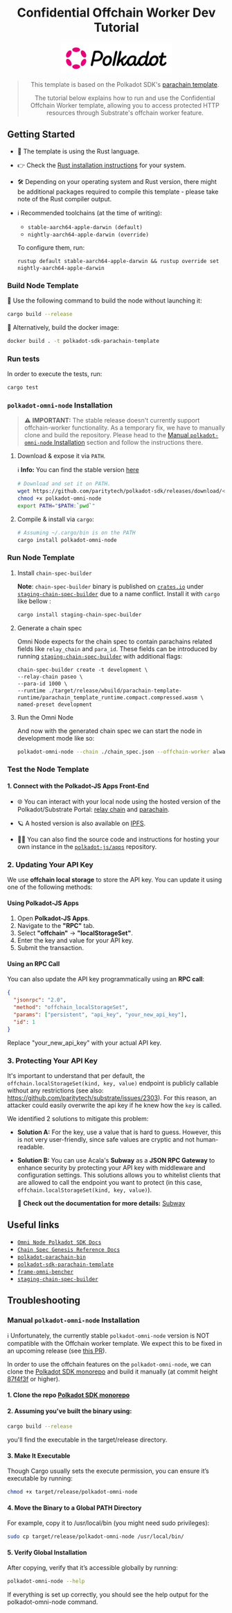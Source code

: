 <div align="center">

# Confidential Offchain Worker Dev Tutorial

<img height="70px" alt="Polkadot SDK Logo" src="https://github.com/paritytech/polkadot-sdk/raw/master/docs/images/Polkadot_Logo_Horizontal_Pink_Black.png#gh-light-mode-only"/>

> This template is based on the Polkadot SDK's [parachain template](https://github.com/paritytech/polkadot-sdk/tree/master/templates/parachain).
> 
> The tutorial below explains how to run and use the Confidential Offchain Worker template, allowing you to access protected HTTP resources through Substrate's offchain worker feature.

</div>

## Getting Started

- 🦀 The template is using the Rust language.

- 👉 Check the
  [Rust installation instructions](https://www.rust-lang.org/tools/install) for your system.

- 🛠️ Depending on your operating system and Rust version, there might be additional
  packages required to compile this template - please take note of the Rust compiler output.

- ℹ️ Recommended toolchains (at the time of writing):
  - `stable-aarch64-apple-darwin (default)`
  - `nightly-aarch64-apple-darwin (override)`

  To configure them, run:
  ```
  rustup default stable-aarch64-apple-darwin && rustup override set nightly-aarch64-apple-darwin
  ```

### Build Node Template

🔨 Use the following command to build the node without launching it:

```sh
cargo build --release
```

🐳 Alternatively, build the docker image:

```sh
docker build . -t polkadot-sdk-parachain-template
```

### Run tests

In order to execute the tests, run:

```sh
cargo test
```

### `polkadot-omni-node` Installation

> ⚠️ **IMPORTANT:** The stable release doesn't currently support offchain-worker functionality. As a temporary fix, we have to manually clone and build the repository. Please head to the [Manual `polkadot-omni-node` Installation](#manual-polkadot-omni-node-installation) section and follow the instructions there.

1. Download & expose it via `PATH`.

    ℹ️ **Info:** You can find the stable version [here](https://github.com/paritytech/polkadot-sdk/releases)
  
    ```bash
    # Download and set it on PATH.
    wget https://github.com/paritytech/polkadot-sdk/releases/download/<stable_release_tag>/polkadot-omni-node
    chmod +x polkadot-omni-node
    export PATH="$PATH:`pwd`"
    ```

2. Compile & install via `cargo`:

    ```bash
    # Assuming ~/.cargo/bin is on the PATH
    cargo install polkadot-omni-node
    ```

### Run Node Template

1. Install `chain-spec-builder`

    **Note**: `chain-spec-builder` binary is published on [`crates.io`](https://crates.io) under
    [`staging-chain-spec-builder`](https://crates.io/crates/staging-chain-spec-builder) due to a name conflict.
    Install it with `cargo` like bellow :
    
    ```bash
    cargo install staging-chain-spec-builder
    ```

2. Generate a chain spec

    Omni Node expects for the chain spec to contain parachains related fields like `relay_chain` and `para_id`.
    These fields can be introduced by running [`staging-chain-spec-builder`](https://crates.io/crates/staging-chain-spec-builder)
    with additional flags:
    
    ```
    chain-spec-builder create -t development \
    --relay-chain paseo \
    --para-id 1000 \
    --runtime ./target/release/wbuild/parachain-template-runtime/parachain_template_runtime.compact.compressed.wasm \
    named-preset development
    ```

3. Run the Omni Node

    And now with the generated chain spec we can start the node in development mode like so:
    
    ```bash
    polkadot-omni-node --chain ./chain_spec.json --offchain-worker always --dev
    ```

### Test the Node Template


#### 1. Connect with the Polkadot-JS Apps Front-End

- 🌐 You can interact with your local node using the
  hosted version of the Polkadot/Substrate Portal:
  [relay chain](https://polkadot.js.org/apps/#/explorer?rpc=ws://localhost:9944)
  and [parachain](https://polkadot.js.org/apps/#/explorer?rpc=ws://localhost:9988).

- 🪐 A hosted version is also
  available on [IPFS](https://dotapps.io/).

- 🧑‍🔧 You can also find the source code and instructions for hosting your own instance in the
  [`polkadot-js/apps`](https://github.com/polkadot-js/apps) repository.

### 2. Updating Your API Key

We use **offchain local storage** to store the API key. You can update it using one of the following methods:

#### Using Polkadot-JS Apps
1. Open **Polkadot-JS Apps**.
2. Navigate to the **"RPC"** tab.
3. Select **"offchain"** → **"localStorageSet"**.
4. Enter the key and value for your API key.
5. Submit the transaction.

#### Using an RPC Call
You can also update the API key programmatically using an **RPC call**:

```json
{
  "jsonrpc": "2.0",
  "method": "offchain_localStorageSet",
  "params": ["persistent", "api_key", "your_new_api_key"],
  "id": 1
}
```
Replace "your_new_api_key" with your actual API key.

### 3. Protecting Your API Key

It's important to understand that per default, the `offchain.localStorageSet(kind, key, value)` endpoint is publicly callable without any restrictions (see also: https://github.com/paritytech/substrate/issues/2303). For this reason, an attacker could easily overwrite the api key if he knew how the `key` is called.

We identified 2 solutions to mitigate this problem:

- **Solution A:** For the key, use a value that is hard to guess. However, this is not very user-friendly, since safe values are cryptic and not human-readable.
- **Solution B:** You can use Acala's **Subway** as a **JSON RPC Gateway** to enhance security by protecting your API key with middleware and configuration settings. This solutions allows you to whitelist clients that are allowed to call the endpoint you want to protect (in this case, `offchain.localStorageSet(kind, key, value)`).

  🔗 **Check out the documentation for more details:** [Subway](https://github.com/AcalaNetwork/subway)

## Useful links

- [`Omni Node Polkadot SDK Docs`](https://paritytech.github.io/polkadot-sdk/master/polkadot_sdk_docs/reference_docs/omni_node/index.html)
- [`Chain Spec Genesis Reference Docs`](https://paritytech.github.io/polkadot-sdk/master/polkadot_sdk_docs/reference_docs/chain_spec_genesis/index.html)
- [`polkadot-parachain-bin`](https://crates.io/crates/polkadot-parachain-bin)
- [`polkadot-sdk-parachain-template`](https://github.com/paritytech/polkadot-sdk-parachain-template)
- [`frame-omni-bencher`](https://crates.io/crates/frame-omni-bencher)
- [`staging-chain-spec-builder`](https://crates.io/crates/staging-chain-spec-builder)

## Troubleshooting

### Manual `polkadot-omni-node` Installation

ℹ️ Unfortunately, the currently stable `polkadot-omni-node` version is NOT compatible with the Offchain worker template. We expect this to be fixed in an upcoming release (see [this PR](https://github.com/paritytech/polkadot-sdk/pull/7479)).

In order to use the offchain features on the `polkadot-omni-node`, we can clone the [Polkadot SDK monorepo](https://github.com/paritytech/polkadot-sdk) and build it manually (at commit height [87f4f3f](https://github.com/paritytech/polkadot-sdk/commit/87f4f3f0df5fc0cc72f69e612909d4d213965820) or higher).

#### 1. Clone the repo [Polkadot SDK monorepo](https://github.com/paritytech/polkadot-sdk)

#### 2. Assuming you've built the binary using:

```bash
cargo build --release
```

you'll find the executable in the target/release directory.

#### 3. Make It Executable

Though Cargo usually sets the execute permission, you can ensure it’s executable by running:

```bash
chmod +x target/release/polkadot-omni-node
```

#### 4. Move the Binary to a Global PATH Directory

For example, copy it to /usr/local/bin (you might need sudo privileges):

```bash
sudo cp target/release/polkadot-omni-node /usr/local/bin/
```

#### 5. Verify Global Installation

After copying, verify that it’s accessible globally by running:

```bash
polkadot-omni-node --help
```

If everything is set up correctly, you should see the help output for the polkadot-omni-node command.
